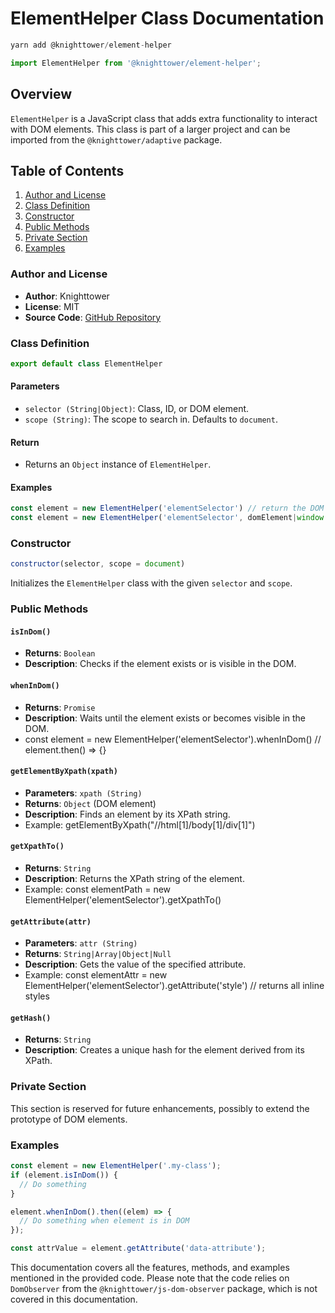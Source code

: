 # ElementHelper Class Documentation

```javascript
yarn add @knighttower/element-helper
```  
```javascript
import ElementHelper from '@knighttower/element-helper';
```  

## Overview

`ElementHelper` is a JavaScript class that adds extra functionality to interact with DOM elements. This class is part of a larger project and can be imported from the `@knighttower/adaptive` package.

## Table of Contents

1. [Author and License](#author-and-license)
2. [Class Definition](#class-definition)
3. [Constructor](#constructor)
4. [Public Methods](#public-methods)
5. [Private Section](#private-section)
6. [Examples](#examples)

### Author and License

- **Author**: Knighttower
- **License**: MIT
- **Source Code**: [GitHub Repository](https://github.com/knighttower)

### Class Definition

```javascript
export default class ElementHelper
```

#### Parameters

- `selector (String|Object)`: Class, ID, or DOM element.
- `scope (String)`: The scope to search in. Defaults to `document`.

#### Return

- Returns an `Object` instance of `ElementHelper`.

#### Examples

```javascript
const element = new ElementHelper('elementSelector') // return the DOM element
const element = new ElementHelper('elementSelector', domElement|window|document)
```

### Constructor

```javascript
constructor(selector, scope = document)
```

Initializes the `ElementHelper` class with the given `selector` and `scope`.

### Public Methods

#### `isInDom()`

- **Returns**: `Boolean`
- **Description**: Checks if the element exists or is visible in the DOM.

#### `whenInDom()`

- **Returns**: `Promise`
- **Description**: Waits until the element exists or becomes visible in the DOM.
- const element = new ElementHelper('elementSelector').whenInDom() // element.then() => {}

#### `getElementByXpath(xpath)`

- **Parameters**: `xpath (String)`
- **Returns**: `Object` (DOM element)
- **Description**: Finds an element by its XPath string.
- Example: getElementByXpath("//html[1]/body[1]/div[1]")

#### `getXpathTo()`

- **Returns**: `String`
- **Description**: Returns the XPath string of the element.
- Example: const elementPath = new ElementHelper('elementSelector').getXpathTo()

#### `getAttribute(attr)`

- **Parameters**: `attr (String)`
- **Returns**: `String|Array|Object|Null`
- **Description**: Gets the value of the specified attribute.
- Example: const elementAttr = new ElementHelper('elementSelector').getAttribute('style') // returns all inline styles
#### `getHash()`

- **Returns**: `String`
- **Description**: Creates a unique hash for the element derived from its XPath.

### Private Section

This section is reserved for future enhancements, possibly to extend the prototype of DOM elements.

### Examples

```javascript
const element = new ElementHelper('.my-class');
if (element.isInDom()) {
  // Do something
}

element.whenInDom().then((elem) => {
  // Do something when element is in DOM
});

const attrValue = element.getAttribute('data-attribute');
```

This documentation covers all the features, methods, and examples mentioned in the provided code. Please note that the code relies on `DomObserver` from the `@knighttower/js-dom-observer` package, which is not covered in this documentation.
